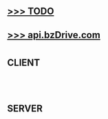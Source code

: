 ## [>>> TODO](./TODO.md)
## [>>> api.bzDrive.com](https://api.bzdrive.com)
#

## CLIENT



</br></br>

## SERVER


